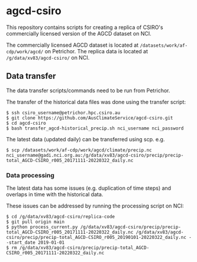 # agcd-csiro

This repository contains scripts for creating a replica of CSIRO's commercially licensed version of the AGCD dataset on NCI.

The commercially licensed AGCD dataset is located at `/datasets/work/af-cdp/work/agcd/` on Petrichor.
The replica data is located at `/g/data/xv83/agcd-csiro/` on NCI.

## Data transfer

The data transfer scripts/commands need to be run from Petrichor.

The transfer of the historical data files was done using the transfer script:
```
$ ssh csiro_username@petrichor.hpc.csiro.au
$ git clone https://github.com/AusClimateService/agcd-csiro.git
$ cd agcd-csiro
$ bash transfer_agcd-historical_precip.sh nci_username nci_password
```

The latest data (updated daily) can be transferred using scp. e.g.
```
$ scp /datasets/work/af-cdp/work/agcd/climate/precip.nc nci_username@gadi.nci.org.au:/g/data/xv83/agcd-csiro/precip/precip-total_AGCD-CSIRO_r005_20171111-20220322_daily.nc
```

### Data processing

The latest data has some issues (e.g. duplication of time steps) and
overlaps in time with the historical data.

These issues can be addressed by running the processing script on NCI:

```
$ cd /g/data/xv83/agcd-csiro/replica-code
$ git pull origin main
$ python process_current.py /g/data/xv83/agcd-csiro/precip/precip-total_AGCD-CSIRO_r005_20171111-20220322_daily.nc /g/data/xv83/agcd-csiro/precip/precip-total_AGCD-CSIRO_r005_20190101-20220322_daily.nc --start_date 2019-01-01
$ rm /g/data/xv83/agcd-csiro/precip/precip-total_AGCD-CSIRO_r005_20171111-20220322_daily.nc
```
